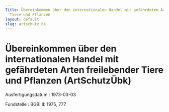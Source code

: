 ```yaml
---
Title: Übereinkommen über den internationalen Handel mit gefährdeten Arten freilebender
  Tiere und Pflanzen
layout: default
slug: artschutz_bk
---
```


# Übereinkommen über den internationalen Handel mit gefährdeten Arten freilebender Tiere und Pflanzen (ArtSchutzÜbk)

Ausfertigungsdatum
:   1973-03-03

Fundstelle
:   BGBl II: 1975, 777

